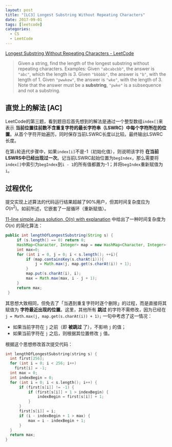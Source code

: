 ```yaml
---
layout: post
title: "[LC3] Longest Substring Without Repeating Characters"
date: 2017-09-01
tags: [leetcode]
categories:
  - CS
  - LeetCode
---
```


[Longest Substring Without Repeating Characters - LeetCode](https://leetcode.com/problems/longest-substring-without-repeating-characters/)

> Given a string, find the length of the longest substring without repeating characters.
>Examples:
>Given `"abcabcbb"`, the answer is `"abc"`, which the length is 3.
>Given `"bbbbb"`, the answer is `"b"`, with the length of 1.
>Given `"pwwkew"`, the answer is `"wke"`, with the length of 3. Note that the answer must be a **substring**, `"pwke"` is a subsequence and not a substring.

<!-- more -->

## 直觉上的解法 [AC]

LeetCode的第三题，看到题目后首先想到的解法是通过一个整型数组`index[]`来表示 **当前位置往前数不含重复字符的最长字符串（LSWRC）中每个字符所在的位置**。从首个字符开始遍历，同时保存当前LSWRC长度以比较。最终输出LSWRC长度。

在第`i`轮迭代步骤中，如果`index[i]`不是-1（初始化值），则说明该字符 **在当前LSWRS中已经出现过一次**。记当前LSWRC起始位置为`begIndex`，那么需要将`index[]`中索引为`begIndex`到`i - 1`的所有值都置为-1；并将`begIndex`重新赋值为`i`。

## 过程优化

提交实现上述算法的代码运行结果超越了90%用户，但其时间复杂度应为 $O(n^2)$。如前所述，它嵌套了一层循环（重新赋值）。

[11-line simple Java solution, O(n) with explanation](https://leetcode.com/problems/longest-substring-without-repeating-characters/discuss/1729/11-line-simple-Java-solution-O(n)-with-explanation) 中给出了一种时间复杂度为 $O(n)$ 的简化算法：

```java
public int lengthOfLongestSubstring(String s) {
     if (s.length() == 0) return 0;
     HashMap<Character, Integer> map = new HashMap<Character, Integer>();
     int max=0;
     for (int i = 0, j = 0; i < s.length(); ++i){
         if (map.containsKey(s.charAt(i))){
             j = Math.max(j, map.get(s.charAt(i)) + 1);
         }
         map.put(s.charAt(i), i);
         max = Math.max(max, i - j + 1);
     }
     return max;
 }
```

其思想大致相同，但免去了「当遇到重复字符时逐个删除」的过程，而是直接将其赋值为 **字符最近出现的位置**。这里，其他所有 **跳过** 的字符不需修改，因为已经在 `j = Math.max(j, map.get(s.charAt(i)) + 1);` 一句中考虑了这一情况：
- 如果当前字符在 `j` 之前（即 **被跳过** 了），不影响 `j` 的值；
- 如果当前字符在 `j` 之后，则根据其位置修改 `j` 值。

根据这个思想修改首次提交代码：

```c++
int lengthOfLongestSubstring(string s) {
  int first[256];
  for (int i = 0; i < 256; i++)
    first[i] = -1;
  int max = 0;
  int indexBegin = 0;
  for (int i = 0; i < s.length(); i++) {
      if (first[s[i]] != -1) {
          if (first[s[i]] + 1 > indexBegin) {
              indexBegin = first[s[i]] + 1;
          }
      }
      first[s[i]] = i;
      if (i - indexBegin + 1 > max) {
          max = i - indexBegin + 1;
      }
  }
  return max;
}
```

